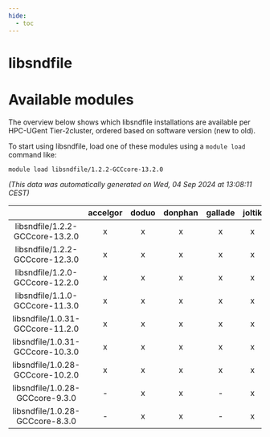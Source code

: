 ```yaml
---
hide:
  - toc
---
```


libsndfile
==========

# Available modules


The overview below shows which libsndfile installations are available per HPC-UGent Tier-2cluster, ordered based on software version (new to old).

To start using libsndfile, load one of these modules using a `module load` command like:

```shell
module load libsndfile/1.2.2-GCCcore-13.2.0
```

*(This data was automatically generated on Wed, 04 Sep 2024 at 13:08:11 CEST)*  

| |accelgor|doduo|donphan|gallade|joltik|shinx|skitty|
| :---: | :---: | :---: | :---: | :---: | :---: | :---: | :---: |
|libsndfile/1.2.2-GCCcore-13.2.0|x|x|x|x|x|x|x|
|libsndfile/1.2.2-GCCcore-12.3.0|x|x|x|x|x|x|x|
|libsndfile/1.2.0-GCCcore-12.2.0|x|x|x|x|x|-|x|
|libsndfile/1.1.0-GCCcore-11.3.0|x|x|x|x|x|x|x|
|libsndfile/1.0.31-GCCcore-11.2.0|x|x|x|x|x|-|x|
|libsndfile/1.0.31-GCCcore-10.3.0|x|x|x|x|x|-|x|
|libsndfile/1.0.28-GCCcore-10.2.0|x|x|x|x|x|-|x|
|libsndfile/1.0.28-GCCcore-9.3.0|-|x|x|-|x|-|x|
|libsndfile/1.0.28-GCCcore-8.3.0|-|x|x|-|x|-|x|
